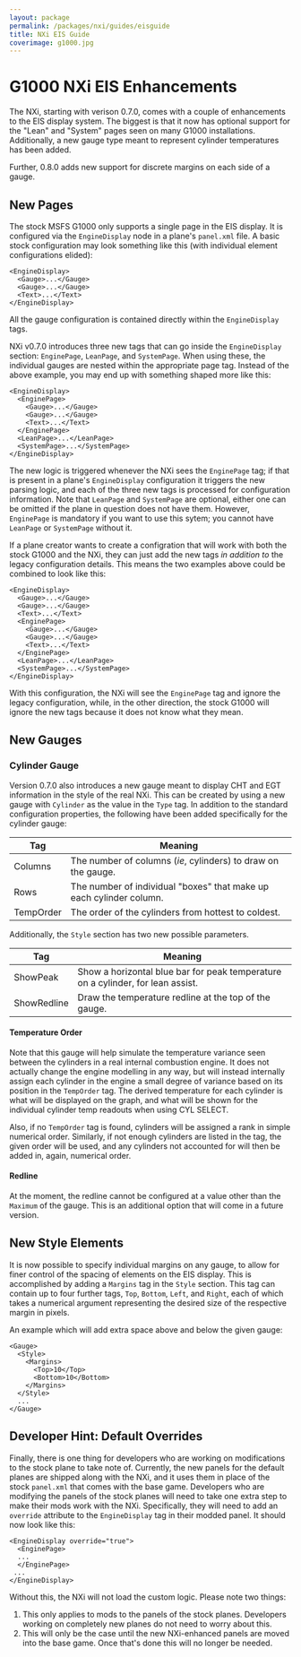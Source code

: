 ```yaml
---
layout: package
permalink: /packages/nxi/guides/eisguide
title: NXi EIS Guide
coverimage: g1000.jpg
---
```


# G1000 NXi EIS Enhancements

The NXi, starting with verison 0.7.0, comes with a couple of enhancements to the EIS display system.  The biggest is that it now has optional support for the "Lean" and "System" pages seen on many G1000 installations.  Additionally, a new gauge type meant to represent cylinder temperatures has been added.

Further, 0.8.0 adds new support for discrete margins on each side of a gauge.

## New Pages

The stock MSFS G1000 only supports  a single page in the EIS display.   It is configured via the `EngineDisplay` node in a plane's `panel.xml` file.  A basic stock configuration may look something like this (with individual element configurations elided):

    <EngineDisplay>
      <Gauge>...</Gauge>
      <Gauge>...</Gauge>
      <Text>...</Text>
    </EngineDisplay>

All the gauge configuration is contained directly within the `EngineDisplay` tags.

NXi v0.7.0 introduces three new tags that can go inside the `EngineDisplay` section:  `EnginePage`, `LeanPage`, and `SystemPage`.  When using these, the individual gauges are nested within the appropriate page tag.  Instead of the above example, you may end up with something shaped more like this:

    <EngineDisplay>
      <EnginePage>
        <Gauge>...</Gauge>
        <Gauge>...</Gauge>
        <Text>...</Text>
      </EnginePage>
      <LeanPage>...</LeanPage>
      <SystemPage>...</SystemPage>
    </EngineDisplay>

The new logic is triggered whenever the NXi sees the `EnginePage` tag;  if that is present in a plane's `EngineDisplay` configuration it triggers the new parsing logic, and each of the three new tags is processed for configuration information.  Note that `LeanPage` and `SystemPage` are optional, either one can be omitted if the plane in question does not have them.  However, `EnginePage` is mandatory if you want to use this sytem; you cannot have `LeanPage` or `SystemPage` without it.

If a plane creator wants to create a configration that will work with both the stock G1000 and the NXi, they can just add the new tags _in addition to_ the legacy configuration details.  This means the two examples above could be combined to look like this:

    <EngineDisplay>
      <Gauge>...</Gauge>
      <Gauge>...</Gauge>
      <Text>...</Text>
      <EnginePage>
        <Gauge>...</Gauge>
        <Gauge>...</Gauge>
        <Text>...</Text>
      </EnginePage>
      <LeanPage>...</LeanPage>
      <SystemPage>...</SystemPage>
    </EngineDisplay>

With this configuration, the NXi will see the `EnginePage` tag and ignore the legacy configuration, while, in the other direction, the stock G1000 will ignore the new tags because it does not know what they mean.

## New Gauges

### Cylinder Gauge

Version 0.7.0 also introduces a new gauge meant to display CHT and EGT information in the style of the real NXi.  This can be created by using a new gauge with `Cylinder` as the value in the `Type` tag.  In addition to the standard configuration properties, the following have been added specifically for the cylinder gauge:

| Tag       | Meaning                                                             |
| --------- | ------------------------------------------------------------------- |
| Columns   | The number of columns (_ie_, cylinders) to draw on the gauge.       |
| Rows      | The number of individual "boxes" that make up each cylinder column. |
| TempOrder | The order of the cylinders from hottest to coldest.                 |

Additionally, the `Style` section has two new possible parameters.

| Tag         | Meaning                                                                         |
| ----------- | ------------------------------------------------------------------------------- |
| ShowPeak    | Show a horizontal blue bar for peak temperature on a cylinder, for lean assist. |
| ShowRedline | Draw the temperature redline at the top of the gauge.                           |

#### Temperature Order

Note that this gauge will help simulate the temperature variance seen between the cylinders in a real internal combustion engine.  It does not actually change the engine modelling in any way, but will instead internally assign each cylinder in the engine a small degree of variance based on its position  in the `TempOrder` tag.  The derived temperature for each cylinder is what will be displayed on the graph, and what will be shown for the individual cylinder temp readouts when using CYL SELECT.

Also, if no `TempOrder` tag is found, cylinders will be assigned a rank in simple numerical order.  Similarly, if not enough cylinders are listed in the tag, the given order will be used, and any cylinders not accounted for will then be added in, again, numerical order.

#### Redline

At the moment, the redline cannot be configured at a value other than the `Maximum` of the gauge.  This is an additional option that will come in a future version.

## New Style Elements

It is now possible to specify individual margins on any gauge, to allow for finer control of the spacing of elements on the EIS display.   This is accomplished by adding a `Margins` tag in the `Style` section.   This tag can contain up to four further tags, `Top`, `Bottom`, `Left`, and `Right`, each of which takes a numerical argument representing the desired size of the respective margin in pixels.

An example which will add extra space above and below the given gauge:

    <Gauge>
      <Style>
        <Margins>
          <Top>10</Top>
          <Bottom>10</Bottom>
        </Margins>
      </Style>
      ...
    </Gauge>

## Developer Hint: Default Overrides

Finally, there is one thing for developers who are working on modifications to the stock plane to take note of.   Currently, the new panels for the default planes are shipped along with the NXi, and it uses them in place of the stock `panel.xml` that comes with the base game.   Developers who are modifying the panels of the stock planes will need to take one extra step to make their mods work with the NXi.  Specifically, they will need to add an `override` attribute to the `EngineDisplay` tag in their modded panel.   It should now look like this:

    <EngineDisplay override="true">
      <EnginePage>
      ...
      </EnginePage>
     ...
    </EngineDisplay>

Without this, the NXi will not load the custom logic.  Please note two things:

1. This only applies to mods to the panels of the stock planes.  Developers working on completely new planes do not need to worry about this.
2. This will only be the case until the new NXi-enhanced panels are moved into the base game.  Once that's done this will no longer be needed.